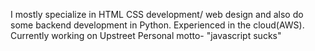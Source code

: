 I mostly specialize in HTML CSS development/ web design and also do some backend development in Python. Experienced in the cloud(AWS). Currently working on Upstreet
Personal motto-
"javascript sucks"
